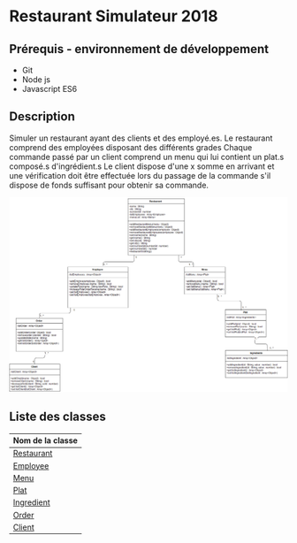# Restaurant Simulateur 2018

## Prérequis - environnement de développement
- Git
- Node js
- Javascript ES6

## Description
Simuler un restaurant ayant des clients et des employé.es.
Le restaurant comprend des employées disposant des différents grades
Chaque commande passé par un client comprend un menu qui lui contient un plat.s composé.s d'ingrédient.s
Le client dispose d'une x somme en arrivant et une vérification doit être effectuée lors du passage de la commande s'il dispose de fonds suffisant pour obtenir sa commande. 

![uml](https://raw.githubusercontent.com/RedGuff/RestaurantSimulateur/master/docs/img/Restaurant.png)

## Liste des classes

| Nom de la classe
| ----
| [Restaurant](https://github.com/RedGuff/RestaurantSimulateur/blob/master/docs/Restaurant.md)
| [Employee](https://github.com/RedGuff/RestaurantSimulateur/blob/master/docs/Employee.md)
| [Menu](https://github.com/RedGuff/RestaurantSimulateur/blob/master/docs/Menu.md)
| [Plat](https://github.com/RedGuff/RestaurantSimulateur/blob/master/docs/Plat.md)
| [Ingredient](https://github.com/RedGuff/RestaurantSimulateur/blob/master/docs/Ingredient.md)
| [Order](https://github.com/RedGuff/RestaurantSimulateur/blob/master/docs/Order.md)
| [Client](https://github.com/RedGuff/RestaurantSimulateur/blob/master/docs/Client.md)



